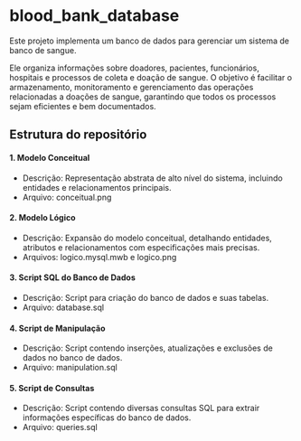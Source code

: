 # blood_bank_database

Este projeto implementa um banco de dados para gerenciar um sistema de banco de sangue. 
  
Ele organiza informações sobre doadores, pacientes, funcionários, hospitais e processos de coleta e doação de sangue. 
O objetivo é facilitar o armazenamento, monitoramento e gerenciamento das operações relacionadas a doações de sangue,
garantindo que todos os processos sejam eficientes e bem documentados.

## Estrutura do repositório

#### 1. Modelo Conceitual

- Descrição: Representação abstrata de alto nível do sistema, incluindo entidades e relacionamentos principais.
- Arquivo: conceitual.png

#### 2. Modelo Lógico

- Descrição: Expansão do modelo conceitual, detalhando entidades, atributos e relacionamentos com especificações mais precisas.
- Arquivos: logico.mysql.mwb e logico.png

#### 3. Script SQL do Banco de Dados

- Descrição: Script para criação do banco de dados e suas tabelas.
- Arquivo: database.sql

#### 4. Script de Manipulação

- Descrição: Script contendo inserções, atualizações e exclusões de dados no banco de dados.
- Arquivo: manipulation.sql

#### 5. Script de Consultas 

- Descrição: Script contendo diversas consultas SQL para extrair informações específicas do banco de dados.
- Arquivo: queries.sql

  

